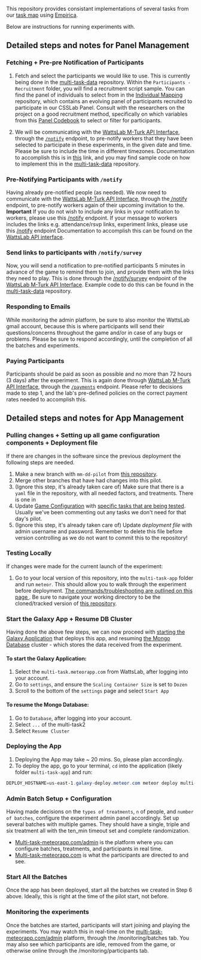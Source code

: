 This repository provides consistant implementations of several tasks from our [task map](https://github.com/Watts-Lab/task-mapping) using [Empirica](https://empirica.ly). 

Below are instructions for running experiments with. 

## Detailed steps and notes for Panel Management
### Fetching + Pre-pre Notification of Participants  

1. Fetch and select the participants we would like to use. This is currently being done in the [multi-task-data](https://github.com/Watts-Lab/multi-task-data) repository. Within the `Participants - Recruitment` folder, you will find a recruitment script sample. You can find the panel of individuals to select from in the [Individual Mapping](https://github.com/Watts-Lab/individual-mapping) repository, which contains an evolving panel of participants recruited to participate in our CSSLab Panel.
Consult with the researchers on the project on a good recruitment method, specifically on which variables from this [Panel Codebook](https://github.com/Watts-Lab/individual-mapping) to select or filter for participants. 

1. We will be communicating with the [WattsLab M-Turk API Interface](https://watts.turk-interface.com/), through the [`/notify`](https://watts.turk-interface.com/#tag/workers/paths/~1workers~1notify~1survey/post) endpoint, to pre-notify workers that they have been selected to participate in these experiments, in the given date and time. Please be sure to include the time in different timezones. Documentation to accomplish this is in [this](https://watts.turk-interface.com/#tag/workers/paths/~1workers~1notify/post) link, and you may find sample code on how to implement this in the [multi-task-data](https://github.com/Watts-Lab/multi-task-data) repository. 


### Pre-Notifying Participants with `/notify` 
Having already pre-notified people (as needed). We now need to communicate with the [WattsLab M-Turk API Interface](https://watts.turk-interface.com/), through the[ /notify](https://watts.turk-interface.com/#tag/workers/paths/~1workers~1notify~1survey/post) endpoint, to pre-notify workers again of their upcoming invitation to the. 
**Important** If you do not wish to include any links in your notification to workers, please use this [/notify](https://watts.turk-interface.com/#tag/workers/paths/~1workers~1notify/post) endpoint. 
If your message to workers includes the links e.g. attendance/rsvp links, experiment links, please use this [/notify](https://watts.turk-interface.com/#tag/workers/paths/~1workers~1notify~1survey/post) endpoint
Documentation to accomplish this can be found on the [WattsLab API interface](https://watts.turk-interface.com/).

### Send links to participants with `/notify/survey`
Now, you will send a notification to pre-notified participants 5 minutes in advance of the game to remind them to join, and provide them with the links they need to play. This is done through the [/notify/survey](https://watts.turk-interface.com/#tag/workers/paths/~1workers~1notify/post) endpoint of the [WattsLab M-Turk API Interface](https://watts.turk-interface.com/). Example code to do this can be found in the [multi-task-data](https://github.com/Watts-Lab/multi-task-data) repository. 

### Responding to Emails
While monitoring the admin platform, be sure to also monitor the WattsLab gmail account, because this is where participants will send their questions/concerns throughout the game and/or in case of any bugs or problems. Please be sure to respond accordingly, until the completion of all the batches and experiments. 


### Paying Participants  
Participants should be paid as soon as possible and no more than 72 hours (3 days) after the experiment. This is again done through [WattsLab M-Turk API Interface](https://watts.turk-interface.com/), through the [`/payments`](https://watts.turk-interface.com/#tag/payments) endpoint. 
Please refer to decisions made to step 1, and the lab's pre-defined policies on the correct payment rates needed to accomplish this. 

## Detailed steps and notes for App Management
### Pulling changes + Setting up all game configuration components + Deployment file 
If there are changes in the software since the previous deployment the following steps are needed. 

1. Make a new branch with `mm-dd-pilot` from [this repository](https://github.com/Watts-Lab/multi-task-empirica/tree/main/multi-task-app).
2. Merge other branches that have had changes into this pilot.
3. (Ignore this step, it's already taken care of) Make sure that there is a `yaml` file in the repository, with all needed factors, and treatments. There is one in 
4. Update  [Game Configuration](https://github.com/Watts-Lab/multi-task-empirica/blob/main/multi-task-app/customTasks/gameConfiguration.jsx) with [specific tasks that are being tested](https://github.com/Watts-Lab/multi-task-empirica/tree/main/multi-task-app/customTasks). Usually we've been commenting out any tasks we don't need for that day's pilot.
5. (Ignore this step, it's already taken care of) Update _deployment file_ with admin username and password. Remember to delete this file before version controlling as we do not want to commit this to the repository!

### Testing Locally
If changes were made for the current launch of the experiment:
1. Go to your local version of this repository, into the `multi-task-app` folder and run `meteor`. This should allow you to walk through the experiment before deployment. [The commands/troubleshooting are outlined on this page ](https://docsv1.empirica.ly/getting-started/quick-test). Be sure to navigate your working directory to be the cloned/tracked version of [this repository](https://github.com/Watts-Lab/multi-task-empirica/tree/main/multi-task-app).

### Start the Galaxy App + Resume DB Cluster 
Having done the above few steps, we can now proceed with [starting the Galaxy Application](https://galaxy.meteor.com/app/multi-task.meteorapp.com/settings) that deploys this app, and resuming [the Mongo Database](https://cloud.mongodb.com/v2/623c98898b1e3f087487fb6d#clusters) cluster - which stores the data received from the experiment. 

#### To start the Galaxy Application: 
1. Select the `multi-task.meteorapp.com` from WattsLab, after logging into your account.
2. Go to `settings`, and ensure the `Scaling Container Size` is set to `Dozen`
3. Scroll to the bottom of the `settings` page and select `Start App` 
#### To resume the Mongo Database: 
1. Go to `Database`, after logging into your account. 
2. Select `...` of the multi-task2
3. Select `Resume Cluster`

### Deploying the App 
1. Deploying the App may take ~ 20 mins. So, please plan accordingly. 
4. To deploy the app, go to your terminal, `cd` into the application (likely folder `multi-task-app`) and run: 
```powershell
DEPLOY_HOSTNAME=us-east-1.galaxy-deploy.meteor.com meteor deploy multi-task.meteorapp.com
```
### Admin Batch Setup + Configuration 
Having made decisions on the `types of treatments`, `n` of people, and `number of batches`, configure the experiment admin panel accordingly. 
Set up several batches with multiple games. They should have a single, triple and six treatment all with the ten_min timeout set and complete randomization.

- [Multi-task-meteorapp.com/admin](https://multi-task.meteorapp.com/admin) is the platform where you can configure batches, treatments, and participants in real time. 
- [Multi-task-meteorapp.com](https://multi-task.meteorapp.com) is what the participants are directed to and see. 

### Start All the Batches 
Once the app has been deployed, start all the batches we created in Step 6 above. Ideally, this is right at the time of the pilot start, not before.

### Monitoring the experiments
Once the batches are started, participants will start joining and playing the experiments. You may watch this in real-time on the [multi-task-meteorapp.com/admin](https://multi-task.meteorapp.com/admin) platform, through the /monitoring/batches tab. You may also see which participants are idle, removed from the game, or otherwise online through the /monitoring/participants tab.